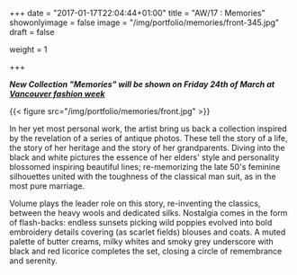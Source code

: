 +++
date = "2017-01-17T22:04:44+01:00"
title = "AW/17 : Memories"
showonlyimage = false
image = "/img/portfolio/memories/front-345.jpg"
draft = false

weight = 1


+++

***New Collection "Memories" will be shown on Friday 24th of March at <a href="http://vanfashionweek.com/designers/">Vancouver fashion week</a>***

<!--more-->
{{< figure src="/img/portfolio/memories/front.jpg"  >}}


In her yet most personal work, the artist bring us back a collection inspired by the revelation of a series of antique photos. These tell the story of a life, the story of her heritage and the story of her grandparents.  Diving into the black and white pictures the essence of her elders' style and personality blossomed inspiring  beautiful lines; re-memorizing the late 50's  feminine silhouettes united with the toughness of the classical man suit, as in the most pure marriage.

Volume plays the leader role on this story,  re-inventing  the classics, between the heavy wools and dedicated silks. Nostalgia comes in the form of flash-backs: endless sunsets picking wild poppies evolved into bold embroidery details covering (as scarlet fields) blouses and coats. A muted palette of butter creams, milky whites and smoky grey underscore with black and red licorice completes the set, closing a circle of remembrance and serenity.
